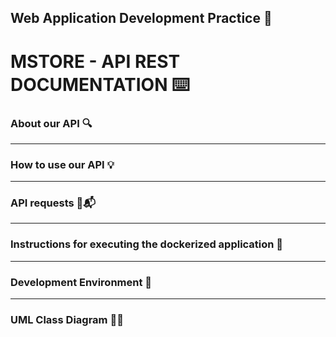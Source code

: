 ## Web Application Development Practice 📄

# MSTORE - API REST DOCUMENTATION ⌨️


### About our API 🔍

---------------------

### How to use our API 💡

---------------------

### API requests 📌📬

---------------------

### Instructions for executing the dockerized application 📑

---------------------

### Development Environment 📜

---------------------

### UML Class Diagram 📂📘